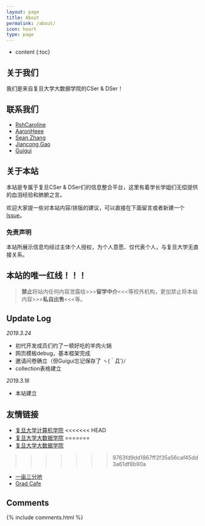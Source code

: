 ```yaml
---
layout: page
title: About
permalink: /about/
icon: heart
type: page
---
```


* content
{:toc}

## 关于我们

我们是来自复旦大学大数据学院的CSer & DSer！

## 联系我们

* [RshCaroline](https://rshcaroline.github.io/)
* [AaronHeee](https://aaronheee.github.io/)
* [Sean Zhang](https://zhangshun97.github.io/)
* [Jiancong Gao](https://github.com/jianconggao)
* [Guigui](https://github.com/Lidonghao1996)

## 关于本站

本站是专属于复旦CSer & DSer们的信息整合平台，这里有着学长学姐们无偿提供的血泪经验和肺腑之言。

欢迎大家提一些对本站内容/排版的建议，可以直接在下面留言或者新建一个 [Issue](https://github.com/Gaohaoyang/gaohaoyang.github.io/issues)。

### 免责声明

本站所展示信息均经过主体个人授权，为个人意愿、仅代表个人，与复旦大学无直接关系。

## **本站的唯一红线！！！**

> **禁止**将站内任何内容泄露给>>>**留学中介**<<<等校外机构，更加禁止将本站内容>>>**私自出售**<<<等。

## Update Log

*2019.3.24*

- 初代开发成员们约了一顿好吃的羊肉火锅
- 网页模板debug，基本框架完成
- 邀请问卷确立（但Guigui忘记保存了 ヽ(｀Д´)ﾉ
- collection表格建立

*2019.3.16*

- 本站建立

## 友情链接

* [复旦大学计算机学院](http://www.cs.fudan.edu.cn/)
<<<<<<< HEAD
* [复旦大学大数据学院](https:www.sds.fudan.edu.cn/)
=======
* [复旦大学大数据学院](http://www.sds.fudan.edu.cn/)
>>>>>>> 9763fd9dd1867ff2f35a56caf45dd3a61df8b90a
* [一亩三分地](https://www.1point3acres.com/bbs/)
* [Grad Cafe](https://www.thegradcafe.com/)

## Comments

{% include comments.html %}
